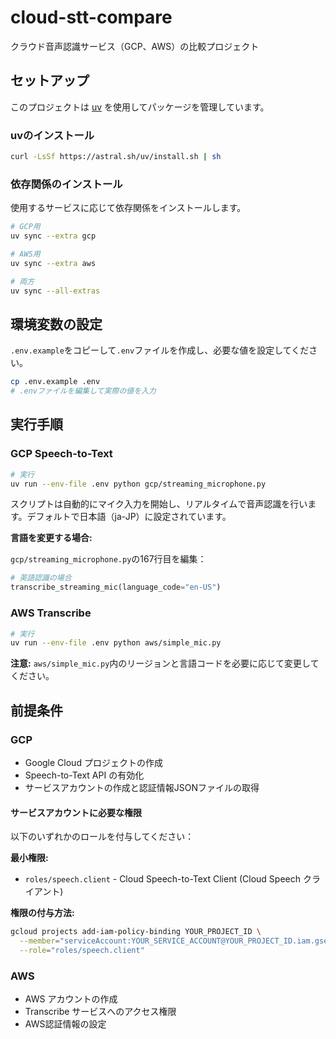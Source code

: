 # cloud-stt-compare

クラウド音声認識サービス（GCP、AWS）の比較プロジェクト

## セットアップ

このプロジェクトは [uv](https://github.com/astral-sh/uv) を使用してパッケージを管理しています。

### uvのインストール

```bash
curl -LsSf https://astral.sh/uv/install.sh | sh
```

### 依存関係のインストール

使用するサービスに応じて依存関係をインストールします。

```bash
# GCP用
uv sync --extra gcp

# AWS用
uv sync --extra aws

# 両方
uv sync --all-extras
```

## 環境変数の設定

`.env.example`をコピーして`.env`ファイルを作成し、必要な値を設定してください。

```bash
cp .env.example .env
# .envファイルを編集して実際の値を入力
```

## 実行手順

### GCP Speech-to-Text

```bash
# 実行
uv run --env-file .env python gcp/streaming_microphone.py
```

スクリプトは自動的にマイク入力を開始し、リアルタイムで音声認識を行います。デフォルトで日本語（ja-JP）に設定されています。

**言語を変更する場合:**

`gcp/streaming_microphone.py`の167行目を編集：
```python
# 英語認識の場合
transcribe_streaming_mic(language_code="en-US")
```

### AWS Transcribe

```bash
# 実行
uv run --env-file .env python aws/simple_mic.py
```

**注意:** `aws/simple_mic.py`内のリージョンと言語コードを必要に応じて変更してください。

## 前提条件

### GCP
- Google Cloud プロジェクトの作成
- Speech-to-Text API の有効化
- サービスアカウントの作成と認証情報JSONファイルの取得

#### サービスアカウントに必要な権限

以下のいずれかのロールを付与してください：

**最小権限:**
- `roles/speech.client` - Cloud Speech-to-Text Client (Cloud Speech クライアント)

**権限の付与方法:**
```bash
gcloud projects add-iam-policy-binding YOUR_PROJECT_ID \
  --member="serviceAccount:YOUR_SERVICE_ACCOUNT@YOUR_PROJECT_ID.iam.gserviceaccount.com" \
  --role="roles/speech.client"
```

### AWS
- AWS アカウントの作成
- Transcribe サービスへのアクセス権限
- AWS認証情報の設定